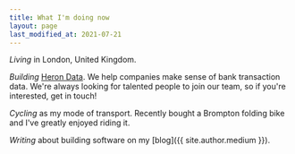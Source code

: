 ```yaml
---
title: What I'm doing now
layout: page
last_modified_at: 2021-07-21
---
```


_Living_ in London, United Kingdom.

_Building_ [Heron Data](https://herondata.io). We help companies make sense of
bank transaction data. We're always looking for talented people to join our
team, so if you're interested, get in touch!

_Cycling_ as my mode of transport. Recently bought a Brompton folding bike and
I've greatly enjoyed riding it.

_Writing_ about building software on my [blog]({{ site.author.medium }}).
